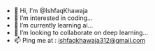- 👋 Hi, I’m @IshfaqKhawaja
- 👀 I’m interested in coding...
- 🌱 I’m currently learning ai...
- 💞️ I’m looking to collaborate on deep learning...
- 📫 Ping me at : ishfaqkhawaja312@gmail.com

<!---
IshfaqKhawaja/IshfaqKhawaja is a ✨ special ✨ repository because its `README.md` (this file) appears on your GitHub profile.
You can click the Preview link to take a look at your changes.
--->
